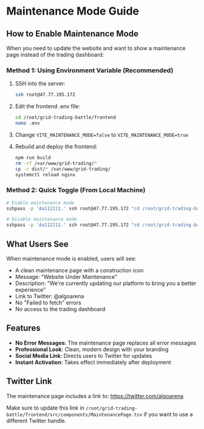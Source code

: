 # Maintenance Mode Guide

## How to Enable Maintenance Mode

When you need to update the website and want to show a maintenance page instead of the trading dashboard:

### Method 1: Using Environment Variable (Recommended)

1. SSH into the server:
   ```bash
   ssh root@47.77.195.172
   ```

2. Edit the frontend .env file:
   ```bash
   cd /root/grid-trading-battle/frontend
   nano .env
   ```

3. Change `VITE_MAINTENANCE_MODE=false` to `VITE_MAINTENANCE_MODE=true`

4. Rebuild and deploy the frontend:
   ```bash
   npm run build
   rm -rf /var/www/grid-trading/*
   cp -r dist/* /var/www/grid-trading/
   systemctl reload nginx
   ```

### Method 2: Quick Toggle (From Local Machine)

```bash
# Enable maintenance mode
sshpass -p 'Aa112211.' ssh root@47.77.195.172 "cd /root/grid-trading-battle/frontend && sed -i 's/VITE_MAINTENANCE_MODE=false/VITE_MAINTENANCE_MODE=true/' .env && npm run build && rm -rf /var/www/grid-trading/* && cp -r dist/* /var/www/grid-trading/ && systemctl reload nginx"

# Disable maintenance mode
sshpass -p 'Aa112211.' ssh root@47.77.195.172 "cd /root/grid-trading-battle/frontend && sed -i 's/VITE_MAINTENANCE_MODE=true/VITE_MAINTENANCE_MODE=false/' .env && npm run build && rm -rf /var/www/grid-trading/* && cp -r dist/* /var/www/grid-trading/ && systemctl reload nginx"
```

## What Users See

When maintenance mode is enabled, users will see:
- A clean maintenance page with a construction icon
- Message: "Website Under Maintenance"
- Description: "We're currently updating our platform to bring you a better experience"
- Link to Twitter: @algoarena
- No "Failed to fetch" errors
- No access to the trading dashboard

## Features

- **No Error Messages**: The maintenance page replaces all error messages
- **Professional Look**: Clean, modern design with your branding
- **Social Media Link**: Directs users to Twitter for updates
- **Instant Activation**: Takes effect immediately after deployment

## Twitter Link

The maintenance page includes a link to: https://twitter.com/algoarena

Make sure to update this link in `/root/grid-trading-battle/frontend/src/components/MaintenancePage.tsx` if you want to use a different Twitter handle.
